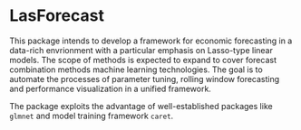 # LasForecast

This package intends to develop a framework for economic forecasting in a data-rich envrionment with a particular emphasis on Lasso-type linear models. The scope of methods is expected to expand to cover forecast combination methods machine learning technologies. The goal is to automate the processes of parameter tuning, rolling window forecasting and performance visualization in a unified framework.

The package exploits the advantage of well-established packages like `glmnet` and model training framework `caret`.

